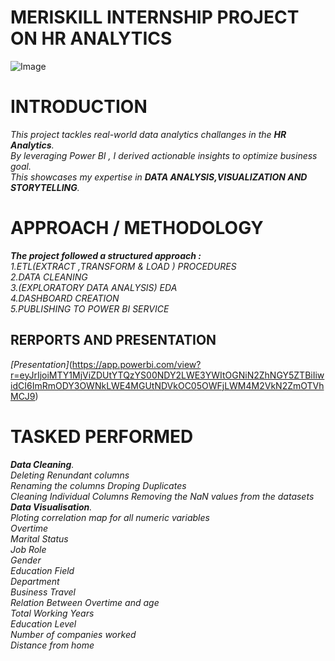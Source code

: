 # MERISKILL INTERNSHIP PROJECT ON HR ANALYTICS 
![Image](https://github.com/user-attachments/assets/2220d9d1-a269-4a89-9ad1-8ad1117f293e)

# INTRODUCTION  
_This project tackles real-world data analytics challanges in the **_HR Analytics_**.  
By leveraging Power BI , I derived actionable insights to optimize business goal.  
This showcases my expertise in **_DATA ANALYSIS,VISUALIZATION  AND  
STORYTELLING_**._

# APPROACH / METHODOLOGY
_**The project followed a structured approach :**_  
_1.ETL(EXTRACT ,TRANSFORM & LOAD ) PROCEDURES_  
_2.DATA CLEANING_  
_3.(EXPLORATORY DATA ANALYSIS) EDA_  
_4.DASHBOARD CREATION_  
_5.PUBLISHING TO POWER BI SERVICE_

## RERPORTS AND PRESENTATION   
_[Presentation]_(https://app.powerbi.com/view?r=eyJrIjoiMTY1MjViZDUtYTQzYS00NDY2LWE3YWItOGNiN2ZhNGY5ZTBiIiwidCI6ImRmODY3OWNkLWE4MGUtNDVkOC05OWFjLWM4M2VkN2ZmOTVhMCJ9)  

# TASKED PERFORMED
_**Data Cleaning**._  
_Deleting Renundant columns  
Renaming the columns 
Droping Duplicates  
Cleaning Individual Columns 
Removing the NaN values from the datasets_  
_**Data Visualisation**._  
_Ploting correlation map for all numeric variables  
Overtime  
Marital Status  
Job Role  
Gender  
Education Field  
Department  
Business Travel  
Relation Between Overtime and age  
Total Working Years  
Education Level  
Number of companies worked  
Distance from home_
